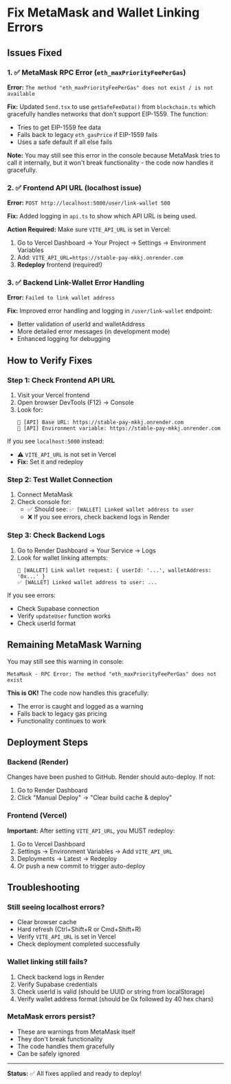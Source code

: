 # Fix MetaMask and Wallet Linking Errors

## Issues Fixed

### 1. ✅ MetaMask RPC Error (`eth_maxPriorityFeePerGas`)
**Error:** `The method "eth_maxPriorityFeePerGas" does not exist / is not available`

**Fix:** Updated `Send.tsx` to use `getSafeFeeData()` from `blockchain.ts` which gracefully handles networks that don't support EIP-1559. The function:
- Tries to get EIP-1559 fee data
- Falls back to legacy `eth_gasPrice` if EIP-1559 fails
- Uses a safe default if all else fails

**Note:** You may still see this error in the console because MetaMask tries to call it internally, but it won't break functionality - the code now handles it gracefully.

### 2. ✅ Frontend API URL (localhost issue)
**Error:** `POST http://localhost:5000/user/link-wallet 500`

**Fix:** Added logging in `api.ts` to show which API URL is being used. 

**Action Required:** Make sure `VITE_API_URL` is set in Vercel:
1. Go to Vercel Dashboard → Your Project → Settings → Environment Variables
2. Add: `VITE_API_URL=https://stable-pay-mkkj.onrender.com`
3. **Redeploy** frontend (required!)

### 3. ✅ Backend Link-Wallet Error Handling
**Error:** `Failed to link wallet address`

**Fix:** Improved error handling and logging in `/user/link-wallet` endpoint:
- Better validation of userId and walletAddress
- More detailed error messages (in development mode)
- Enhanced logging for debugging

## How to Verify Fixes

### Step 1: Check Frontend API URL

1. Visit your Vercel frontend
2. Open browser DevTools (F12) → Console
3. Look for:
   ```
   🔗 [API] Base URL: https://stable-pay-mkkj.onrender.com
   🔗 [API] Environment variable: https://stable-pay-mkkj.onrender.com
   ```

If you see `localhost:5000` instead:
- ⚠️ `VITE_API_URL` is not set in Vercel
- **Fix:** Set it and redeploy

### Step 2: Test Wallet Connection

1. Connect MetaMask
2. Check console for:
   - ✅ Should see: `✅ [WALLET] Linked wallet address to user`
   - ❌ If you see errors, check backend logs in Render

### Step 3: Check Backend Logs

1. Go to Render Dashboard → Your Service → Logs
2. Look for wallet linking attempts:
   ```
   🔗 [WALLET] Link wallet request: { userId: '...', walletAddress: '0x...' }
   ✅ [WALLET] Linked wallet address to user: ...
   ```

If you see errors:
- Check Supabase connection
- Verify `updateUser` function works
- Check userId format

## Remaining MetaMask Warning

You may still see this warning in console:
```
MetaMask - RPC Error: The method "eth_maxPriorityFeePerGas" does not exist
```

**This is OK!** The code now handles this gracefully:
- The error is caught and logged as a warning
- Falls back to legacy gas pricing
- Functionality continues to work

## Deployment Steps

### Backend (Render)
Changes have been pushed to GitHub. Render should auto-deploy. If not:
1. Go to Render Dashboard
2. Click "Manual Deploy" → "Clear build cache & deploy"

### Frontend (Vercel)
**Important:** After setting `VITE_API_URL`, you MUST redeploy:
1. Go to Vercel Dashboard
2. Settings → Environment Variables → Add `VITE_API_URL`
3. Deployments → Latest → Redeploy
4. Or push a new commit to trigger auto-deploy

## Troubleshooting

### Still seeing localhost errors?
- Clear browser cache
- Hard refresh (Ctrl+Shift+R or Cmd+Shift+R)
- Verify `VITE_API_URL` is set in Vercel
- Check deployment completed successfully

### Wallet linking still fails?
1. Check backend logs in Render
2. Verify Supabase credentials
3. Check userId is valid (should be UUID or string from localStorage)
4. Verify wallet address format (should be 0x followed by 40 hex chars)

### MetaMask errors persist?
- These are warnings from MetaMask itself
- They don't break functionality
- The code handles them gracefully
- Can be safely ignored

---

**Status:** ✅ All fixes applied and ready to deploy!

